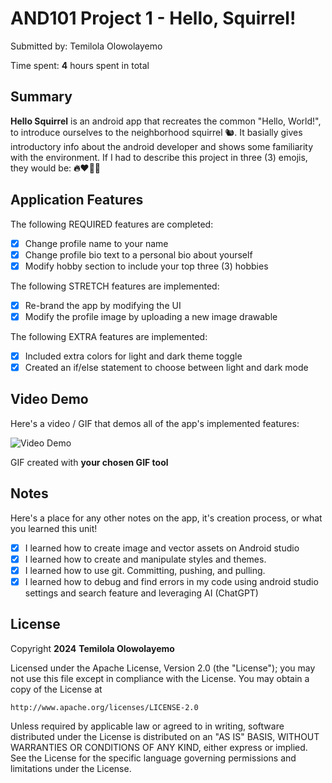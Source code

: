<!-- (This is a comment) INSTRUCTIONS: Go through this page and fill out any **bolded** entries with their correct values.-->

# AND101 Project 1 - Hello, Squirrel!

Submitted by: Temilola Olowolayemo

Time spent: **4** hours spent in total

## Summary

**Hello Squirrel** is an android app that recreates the common "Hello, World!", to introduce ourselves to the neighborhood squirrel 🐿.  It basially gives introductory info about the android developer and shows some familiarity with the environment.
If I had to describe this project in three (3) emojis, they would be: **🔥❤️‍🔥🤯**

## Application Features

<!-- (This is a comment) Please be sure to change the [ ] to [x] for any features you completed.  If a feature is not checked [x], you might miss the points for that item! -->

The following REQUIRED features are completed:

- [x] Change profile name to your name
- [x] Change profile bio text to a personal bio about yourself
- [x] Modify hobby section to include your top three (3) hobbies

The following STRETCH features are implemented:

- [x] Re-brand the app by modifying the UI
- [x] Modify the profile image by uploading a new image drawable

The following EXTRA features are implemented:

- [x] Included extra colors for light and dark theme toggle
- [x] Created an if/else statement to choose between light and dark mode

## Video Demo

Here's a video / GIF that demos all of the app's implemented features:

<img src='http://i.imgur.com/link/to/your/gif/file.gif' title='Video Demo' width='' alt='Video Demo' />

GIF created with **your chosen GIF tool**

<!-- Recommended tools:
- [Kap](https://getkap.co/) for macOS
- [ScreenToGif](https://www.screentogif.com/) for Windows
- [peek](https://github.com/phw/peek) for Linux. -->

## Notes

Here's a place for any other notes on the app, it's creation process, or what you learned this unit!
- [x] I learned how to create image and vector assets on Android studio
- [x] I learned how to create and manipulate styles and themes.
- [x] I learned how to use git. Committing, pushing, and pulling.
- [x] I learned how to debug and find errors in my code using android studio settings and search feature and leveraging AI (ChatGPT)

## License

Copyright **2024** **Temilola Olowolayemo**

Licensed under the Apache License, Version 2.0 (the "License");
you may not use this file except in compliance with the License.
You may obtain a copy of the License at

    http://www.apache.org/licenses/LICENSE-2.0

Unless required by applicable law or agreed to in writing, software
distributed under the License is distributed on an "AS IS" BASIS,
WITHOUT WARRANTIES OR CONDITIONS OF ANY KIND, either express or implied.
See the License for the specific language governing permissions and
limitations under the License.
